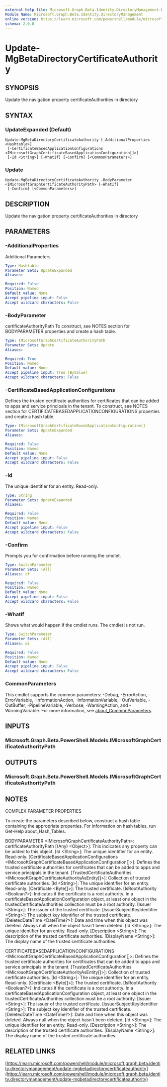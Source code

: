 ```yaml
---
external help file: Microsoft.Graph.Beta.Identity.DirectoryManagement-help.xml
Module Name: Microsoft.Graph.Beta.Identity.DirectoryManagement
online version: https://learn.microsoft.com/powershell/module/microsoft.graph.beta.identity.directorymanagement/update-mgbetadirectorycertificateauthority
schema: 2.0.0
---
```


# Update-MgBetaDirectoryCertificateAuthority

## SYNOPSIS
Update the navigation property certificateAuthorities in directory

## SYNTAX

### UpdateExpanded (Default)
```
Update-MgBetaDirectoryCertificateAuthority [-AdditionalProperties <Hashtable>]
 [-CertificateBasedApplicationConfigurations <IMicrosoftGraphCertificateBasedApplicationConfiguration[]>]
 [-Id <String>] [-WhatIf] [-Confirm] [<CommonParameters>]
```

### Update
```
Update-MgBetaDirectoryCertificateAuthority -BodyParameter <IMicrosoftGraphCertificateAuthorityPath> [-WhatIf]
 [-Confirm] [<CommonParameters>]
```

## DESCRIPTION
Update the navigation property certificateAuthorities in directory

## PARAMETERS

### -AdditionalProperties
Additional Parameters

```yaml
Type: Hashtable
Parameter Sets: UpdateExpanded
Aliases:

Required: False
Position: Named
Default value: None
Accept pipeline input: False
Accept wildcard characters: False
```

### -BodyParameter
certificateAuthorityPath
To construct, see NOTES section for BODYPARAMETER properties and create a hash table.

```yaml
Type: IMicrosoftGraphCertificateAuthorityPath
Parameter Sets: Update
Aliases:

Required: True
Position: Named
Default value: None
Accept pipeline input: True (ByValue)
Accept wildcard characters: False
```

### -CertificateBasedApplicationConfigurations
Defines the trusted certificate authorities for certificates that can be added to apps and service principals in the tenant.
To construct, see NOTES section for CERTIFICATEBASEDAPPLICATIONCONFIGURATIONS properties and create a hash table.

```yaml
Type: IMicrosoftGraphCertificateBasedApplicationConfiguration[]
Parameter Sets: UpdateExpanded
Aliases:

Required: False
Position: Named
Default value: None
Accept pipeline input: False
Accept wildcard characters: False
```

### -Id
The unique identifier for an entity.
Read-only.

```yaml
Type: String
Parameter Sets: UpdateExpanded
Aliases:

Required: False
Position: Named
Default value: None
Accept pipeline input: False
Accept wildcard characters: False
```

### -Confirm
Prompts you for confirmation before running the cmdlet.

```yaml
Type: SwitchParameter
Parameter Sets: (All)
Aliases: cf

Required: False
Position: Named
Default value: None
Accept pipeline input: False
Accept wildcard characters: False
```

### -WhatIf
Shows what would happen if the cmdlet runs.
The cmdlet is not run.

```yaml
Type: SwitchParameter
Parameter Sets: (All)
Aliases: wi

Required: False
Position: Named
Default value: None
Accept pipeline input: False
Accept wildcard characters: False
```

### CommonParameters
This cmdlet supports the common parameters: -Debug, -ErrorAction, -ErrorVariable, -InformationAction, -InformationVariable, -OutVariable, -OutBuffer, -PipelineVariable, -Verbose, -WarningAction, and -WarningVariable. For more information, see [about_CommonParameters](http://go.microsoft.com/fwlink/?LinkID=113216).

## INPUTS

### Microsoft.Graph.Beta.PowerShell.Models.IMicrosoftGraphCertificateAuthorityPath
## OUTPUTS

### Microsoft.Graph.Beta.PowerShell.Models.IMicrosoftGraphCertificateAuthorityPath
## NOTES
COMPLEX PARAMETER PROPERTIES

To create the parameters described below, construct a hash table containing the appropriate properties.
For information on hash tables, run Get-Help about_Hash_Tables.

BODYPARAMETER \<IMicrosoftGraphCertificateAuthorityPath\>: certificateAuthorityPath
  \[(Any) \<Object\>\]: This indicates any property can be added to this object.
  \[Id \<String\>\]: The unique identifier for an entity.
Read-only.
  \[CertificateBasedApplicationConfigurations \<IMicrosoftGraphCertificateBasedApplicationConfiguration\[\]\>\]: Defines the trusted certificate authorities for certificates that can be added to apps and service principals in the tenant.
    \[TrustedCertificateAuthorities \<IMicrosoftGraphCertificateAuthorityAsEntity\[\]\>\]: Collection of trusted certificate authorities.
      \[Id \<String\>\]: The unique identifier for an entity.
Read-only.
      \[Certificate \<Byte\[\]\>\]: The trusted certificate.
      \[IsRootAuthority \<Boolean?\>\]: Indicates if the certificate is a root authority.
In a certificateBasedApplicationConfiguration object, at least one object in the trustedCertificateAuthorities collection must be a root authority.
      \[Issuer \<String\>\]: The issuer of the trusted certificate.
      \[IssuerSubjectKeyIdentifier \<String\>\]: The subject key identifier of the trusted certificate.
    \[DeletedDateTime \<DateTime?\>\]: Date and time when this object was deleted.
Always null when the object hasn't been deleted.
    \[Id \<String\>\]: The unique identifier for an entity.
Read-only.
    \[Description \<String\>\]: The description of the trusted certificate authorities.
    \[DisplayName \<String\>\]: The display name of the trusted certificate authorities.

CERTIFICATEBASEDAPPLICATIONCONFIGURATIONS \<IMicrosoftGraphCertificateBasedApplicationConfiguration\[\]\>: Defines the trusted certificate authorities for certificates that can be added to apps and service principals in the tenant.
  \[TrustedCertificateAuthorities \<IMicrosoftGraphCertificateAuthorityAsEntity\[\]\>\]: Collection of trusted certificate authorities.
    \[Id \<String\>\]: The unique identifier for an entity.
Read-only.
    \[Certificate \<Byte\[\]\>\]: The trusted certificate.
    \[IsRootAuthority \<Boolean?\>\]: Indicates if the certificate is a root authority.
In a certificateBasedApplicationConfiguration object, at least one object in the trustedCertificateAuthorities collection must be a root authority.
    \[Issuer \<String\>\]: The issuer of the trusted certificate.
    \[IssuerSubjectKeyIdentifier \<String\>\]: The subject key identifier of the trusted certificate.
  \[DeletedDateTime \<DateTime?\>\]: Date and time when this object was deleted.
Always null when the object hasn't been deleted.
  \[Id \<String\>\]: The unique identifier for an entity.
Read-only.
  \[Description \<String\>\]: The description of the trusted certificate authorities.
  \[DisplayName \<String\>\]: The display name of the trusted certificate authorities.

## RELATED LINKS

[https://learn.microsoft.com/powershell/module/microsoft.graph.beta.identity.directorymanagement/update-mgbetadirectorycertificateauthority](https://learn.microsoft.com/powershell/module/microsoft.graph.beta.identity.directorymanagement/update-mgbetadirectorycertificateauthority)



